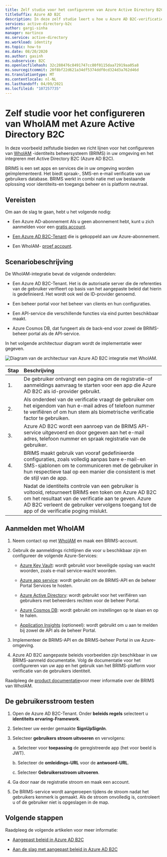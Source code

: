 ```yaml
---
title: Zelf studie voor het configureren van Azure Active Directory B2C met WhoIAM
titleSuffix: Azure AD B2C
description: In deze zelf studie leert u hoe u Azure AD B2C-verificatie kunt integreren met WhoIAM voor gebruikers verificatie.
services: active-directory-b2c
author: gargi-sinha
manager: martinco
ms.service: active-directory
ms.workload: identity
ms.topic: how-to
ms.date: 08/20/2020
ms.author: gasinh
ms.subservice: B2C
ms.openlocfilehash: 32c288476c8491747cc80f0115daa72919aa05a8
ms.sourcegitcommit: 20f8bf22d621a34df5374ddf0cd324d3a762d46d
ms.translationtype: MT
ms.contentlocale: nl-NL
ms.lasthandoff: 04/09/2021
ms.locfileid: "107257735"
---
```

# <a name="tutorial-for-configuring-whoiam-with-azure-active-directory-b2c"></a>Zelf studie voor het configureren van WhoIAM met Azure Active Directory B2C

In deze voorbeeld zelfstudie bieden we richt lijnen voor het configureren van [WhoIAM](https://www.whoiam.ai/brims/) -identiteits beheersysteem (BRIMS) in uw omgeving en het integreren met Active Directory B2C (Azure AD B2C).

BRIMS is een set apps en services die in uw omgeving worden geïmplementeerd. Het biedt spraak-, SMS-en e-mail verificatie van uw gebruikers database. BRIMS werkt in combi natie met uw bestaande oplossing voor identiteits-en toegangs beheer en is platform neutraal.

## <a name="prerequisites"></a>Vereisten

Om aan de slag te gaan, hebt u het volgende nodig:

- Een Azure AD-abonnement Als u geen abonnement hebt, kunt u zich aanmelden voor een [gratis account](https://azure.microsoft.com/free/).

- [Een Azure AD B2C-Tenant](./tutorial-create-tenant.md) die is gekoppeld aan uw Azure-abonnement.

- Een WhoIAM- [proef account](https://www.whoiam.ai/contact-us/).

## <a name="scenario-description"></a>Scenariobeschrijving

De WhoIAM-integratie bevat de volgende onderdelen:

- Een Azure AD B2C-Tenant. Het is de autorisatie server die de referenties van de gebruiker verifieert op basis van het aangepaste beleid dat hierin is gedefinieerd. Het wordt ook wel de ID-provider genoemd.

- Een beheer portal voor het beheer van clients en hun configuraties.

- Een API-service die verschillende functies via eind punten beschikbaar maakt.  

- Azure Cosmos DB, dat fungeert als de back-end voor zowel de BRIMS-beheer portal als de API-service.

In het volgende architectuur diagram wordt de implementatie weer gegeven.

![Diagram van de architectuur van Azure AD B2C integratie met WhoIAM.](media/partner-whoiam/whoiam-architecture-diagram.png)

|Stap | Beschrijving |
|:-----| :-----------|
| 1. | De gebruiker ontvangt een pagina om de registratie-of aanmeldings aanvraag te starten voor een app die Azure AD B2C als id-provider gebruikt.
| 2. | Als onderdeel van de verificatie vraagt de gebruiker om het eigendom van hun e-mail adres of telefoon nummer te verifiëren of om hun stem als biometrische verificatie factor te gebruiken.  
| 3. | Azure AD B2C wordt een aanroep van de BRIMS API-service uitgevoerd en door gegeven aan het e-mail adres, telefoon nummer en spraak registratie van de gebruiker.
| 4. | BRIMS maakt gebruik van vooraf gedefinieerde configuraties, zoals volledig aanpas bare e-mail-en SMS-sjablonen om te communiceren met de gebruiker in hun respectieve taal op een manier die consistent is met de stijl van de app.
| 5. | Nadat de identiteits controle van een gebruiker is voltooid, retourneert BRIMS een token om Azure AD B2C om het resultaat van de verificatie aan te geven. Azure AD B2C verleent de gebruiker vervolgens toegang tot de app of de verificatie poging mislukt.  

## <a name="sign-up-with-whoiam"></a>Aanmelden met WhoIAM

1. Neem contact op met [WhoIAM](https://www.whoiam.ai/contact-us/) en maak een BRIMS-account.

2. Gebruik de aanmeldings richtlijnen die voor u beschikbaar zijn en configureer de volgende Azure-Services:

    - [Azure Key Vault](https://azure.microsoft.com/services/key-vault/): wordt gebruikt voor beveiligde opslag van wacht woorden, zoals e-mail service-wacht woorden.

    - [Azure app service](https://azure.microsoft.com/services/app-service/): wordt gebruikt om de BRIMS-API en de beheer Portal Services te hosten.

    - [Azure Active Directory](https://azure.microsoft.com/services/active-directory/): wordt gebruikt voor het verifiëren van gebruikers met beheerders rechten voor de beheer Portal.

    - [Azure Cosmos DB](https://azure.microsoft.com/services/cosmos-db/): wordt gebruikt om instellingen op te slaan en op te halen.

    - [Application Insights](../azure-monitor/app/app-insights-overview.md) (optioneel): wordt gebruikt om u aan te melden bij zowel de API als de beheer Portal.

3. Implementeer de BRIMS-API en de BRIMS-beheer Portal in uw Azure-omgeving.

4. Azure AD B2C aangepaste beleids voorbeelden zijn beschikbaar in uw BRIMS-aanmeld documentatie. Volg de documentatie voor het configureren van uw app en het gebruik van het BRIMS-platform voor verificatie van de gebruikers identiteit.  

Raadpleeg de [product documentatie](https://www.whoiam.ai/brims/)voor meer informatie over de BRIMS van WhoIAM.

## <a name="test-the-user-flow"></a>De gebruikersstroom testen

1. Open de Azure AD B2C-Tenant. Onder **beleids regels** selecteert u **identiteits ervaring-Framework**.

2. Selecteer uw eerder gemaakte **SignUpSignIn**.

3. Selecteer **gebruikers stroom uitvoeren** en vervolgens:

   a. Selecteer voor **toepassing** de geregistreerde app (het voor beeld is JWT).

   b. Selecteer de **omleidings-URL** voor de **antwoord-URL**.

   c. Selecteer **Gebruikersstroom uitvoeren**.

4. Ga door naar de registratie stroom en maak een account.

5. De BRIMS-service wordt aangeroepen tijdens de stroom nadat het gebruikers kenmerk is gemaakt. Als de stroom onvolledig is, controleert u of de gebruiker niet is opgeslagen in de map.

## <a name="next-steps"></a>Volgende stappen

Raadpleeg de volgende artikelen voor meer informatie:

- [Aangepast beleid in Azure AD B2C](./custom-policy-overview.md)

- [Aan de slag met aangepast beleid in Azure AD B2C](tutorial-create-user-flows.md?pivots=b2c-custom-policy)